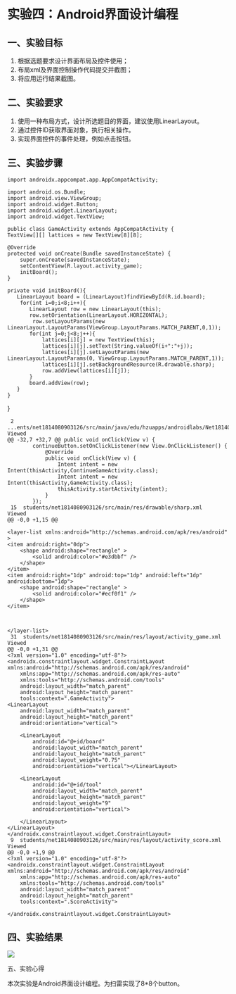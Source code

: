 # 实验四：Android界面设计编程

 ## 一、实验目标

 1. 根据选题要求设计界面布局及控件使用；
2. 布局xml及界面控制操作代码提交并截图；
3. 将应用运行结果截图。

 ## 二、实验要求

 1. 使用一种布局方式，设计所选题目的界面，建议使用LinearLayout。
2. 通过控件ID获取界面对象，执行相关操作。
3. 实现界面控件的事件处理，例如点击按钮。

 ## 三、实验步骤

    import androidx.appcompat.app.AppCompatActivity;
    
    import android.os.Bundle;
    import android.view.ViewGroup;
    import android.widget.Button;
    import android.widget.LinearLayout;
    import android.widget.TextView;
    
    public class GameActivity extends AppCompatActivity {
    TextView[][] lattices = new TextView[8][8];
    
    @Override
    protected void onCreate(Bundle savedInstanceState) {
        super.onCreate(savedInstanceState);
        setContentView(R.layout.activity_game);
        initBoard();
    }
    
    private void initBoard(){
       LinearLayout board = (LinearLayout)findViewById(R.id.board);
        for(int i=0;i<8;i++){
           LinearLayout row = new LinearLayout(this);
           row.setOrientation(LinearLayout.HORIZONTAL);
            row.setLayoutParams(new LinearLayout.LayoutParams(ViewGroup.LayoutParams.MATCH_PARENT,0,1));
           for(int j=0;j<8;j++){
               lattices[i][j] = new TextView(this);
               lattices[i][j].setText(String.valueOf(i+":"+j));
               lattices[i][j].setLayoutParams(new LinearLayout.LayoutParams(0, ViewGroup.LayoutParams.MATCH_PARENT,1));
               lattices[i][j].setBackgroundResource(R.drawable.sharp);
               row.addView(lattices[i][j]);
           }
           board.addView(row);
       }
    }
} 


     2  ...ents/net1814080903126/src/main/java/edu/hzuapps/androidlabs/Net1814080903126Activity.java 
    Viewed
    @@ -32,7 +32,7 @@ public void onClick(View v) {
            continueButton.setOnClickListener(new View.OnClickListener() {
                @Override
                public void onClick(View v) {
                    Intent intent = new Intent(thisActivity,ContinueGameActivity.class);
                    Intent intent = new Intent(thisActivity,GameActivity.class);
                    thisActivity.startActivity(intent);
                }
            });
     15  students/net1814080903126/src/main/res/drawable/sharp.xml 
    Viewed
    @@ -0,0 +1,15 @@
    
    <layer-list xmlns:android="http://schemas.android.com/apk/res/android" >
    <item android:right="0dp">
        <shape android:shape="rectangle" >
            <solid android:color="#e3dbbf" />
        </shape>
    </item>
    <item android:right="1dp" android:top="1dp" android:left="1dp" android:bottom="1dp">
        <shape android:shape="rectangle" >
            <solid android:color="#ecf0f1" />
        </shape>
    </item>



    </layer-list> 
     31  students/net1814080903126/src/main/res/layout/activity_game.xml 
    Viewed
    @@ -0,0 +1,31 @@
    <?xml version="1.0" encoding="utf-8"?>
    <androidx.constraintlayout.widget.ConstraintLayout xmlns:android="http://schemas.android.com/apk/res/android"
        xmlns:app="http://schemas.android.com/apk/res-auto"
        xmlns:tools="http://schemas.android.com/tools"
        android:layout_width="match_parent"
        android:layout_height="match_parent"
        tools:context=".GameActivity">
    <LinearLayout
        android:layout_width="match_parent"
        android:layout_height="match_parent"
        android:orientation="vertical">
    
        <LinearLayout
            android:id="@+id/board"
            android:layout_width="match_parent"
            android:layout_height="match_parent"
            android:layout_weight="0.75"
            android:orientation="vertical"></LinearLayout>
    
        <LinearLayout
            android:id="@+id/tool"
            android:layout_width="match_parent"
            android:layout_height="match_parent"
            android:layout_weight="9"
            android:orientation="vertical">
    
        </LinearLayout>
    </LinearLayout>
    </androidx.constraintlayout.widget.ConstraintLayout> 
     9  students/net1814080903126/src/main/res/layout/activity_score.xml 
    Viewed
    @@ -0,0 +1,9 @@
    <?xml version="1.0" encoding="utf-8"?>
    <androidx.constraintlayout.widget.ConstraintLayout xmlns:android="http://schemas.android.com/apk/res/android"
        xmlns:app="http://schemas.android.com/apk/res-auto"
        xmlns:tools="http://schemas.android.com/tools"
        android:layout_width="match_parent"
        android:layout_height="match_parent"
        tools:context=".ScoreActivity">
    
    </androidx.constraintlayout.widget.ConstraintLayout> 



 ## 四、实验结果

![](D:\android-labs-2020\students\net1814080903126\image\4.png)


五、实验心得

本次实验是Android界面设计编程。为扫雷实现了8*8个button。

